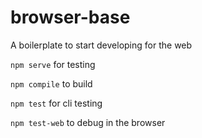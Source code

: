 # browser-base
A boilerplate to start developing for the web

`npm serve` for testing

`npm compile` to build

`npm test` for cli testing

`npm test-web` to debug in the browser
